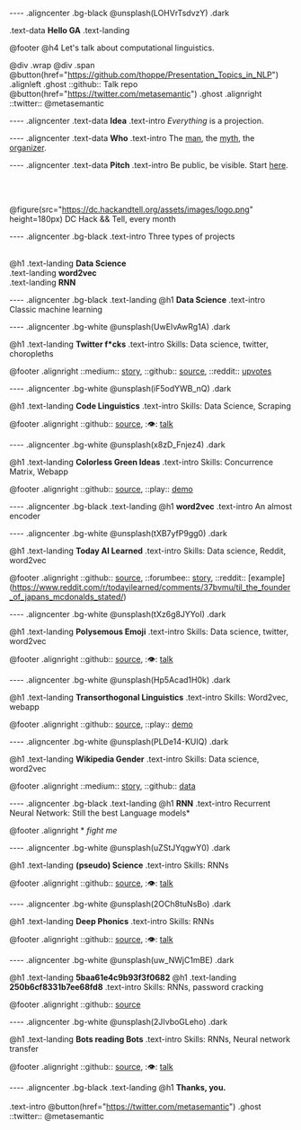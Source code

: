 ---- .aligncenter .bg-black
@unsplash(LOHVrTsdvzY) .dark


.text-data **Hello GA**
.text-landing

@footer
 @h4 Let's talk about computational linguistics.
 
 @div .wrap @div .span
  @button(href="https://github.com/thoppe/Presentation_Topics_in_NLP") .alignleft .ghost
   ::github:: Talk repo
  @button(href="https://twitter.com/metasemantic") .ghost .alignright
   ::twitter:: @metasemantic

---- .aligncenter 
.text-data **Idea**
.text-intro _Everything_ is a projection.

---- .aligncenter 
.text-data **Who**
.text-intro The [man](http://thoppe.github.io/), the [myth](https://en.wikipedia.org/wiki/Impostor_syndrome), the [organizer](https://www.meetup.com/DC-Hack-and-Tell/).

---- .aligncenter 
.text-data **Pitch**
.text-intro Be public, be visible. Start [here](https://dc.hackandtell.org/).

<br><br>

@figure(src="https://dc.hackandtell.org/assets/images/logo.png" height=180px) DC Hack && Tell, every month

---- .aligncenter .bg-black
.text-intro Three types of projects
<br><br>

@h1
	.text-landing **Data Science**
	<br>
	.text-landing **word2vec**
	<br>
	.text-landing **RNN** 

---- .aligncenter .bg-black
.text-landing @h1 **Data Science**
.text-intro Classic machine learning


---- .aligncenter .bg-white
@unsplash(UwEIvAwRg1A) .dark


@h1 .text-landing **Twitter f*cks**
.text-intro Skills: Data science, twitter, choropleths

@footer
	.alignright ::medium:: [story](https://hackernoon.com/washington-d-c-gives-no-fucks-be51aa152fe), ::github:: [source](https://github.com/thoppe/twitterf_cks/), ::reddit:: [upvotes](https://www.reddit.com/r/dataisbeautiful/comments/6rosek/fuuuuck_orthographic_repetition_on_twitter_oc/)


---- .aligncenter .bg-white
@unsplash(iF5odYWB_nQ) .dark

@h1 .text-landing **Code Linguistics**
.text-intro Skills: Data Science, Scraping

@footer
	.alignright ::github:: [source](https://github.com/thoppe/code-linguistics), ::eye:: [talk](http://thoppe.github.io/code-linguistics/HnC_presentation.html#/)

---- .aligncenter  .bg-white
@unsplash(x8zD_Fnjez4) .dark

@h1 .text-landing **Colorless Green Ideas**
.text-intro Skills: Concurrence Matrix, Webapp

@footer
	.alignright ::github:: [source](https://github.com/thoppe/Colorless-Green-Ideas), ::play:: [demo](https://flask-colorless.herokuapp.com/)

---- .aligncenter .bg-black
.text-landing @h1 **word2vec**
.text-intro An almost encoder

---- .aligncenter .bg-white
@unsplash(tXB7yfP9gg0) .dark

@h1 .text-landing **Today AI Learned**
.text-intro Skills: Data science, Reddit, word2vec

@footer
	.alignright ::github:: [source](https://github.com/thoppe/today-AI-learned), ::forumbee:: [story](https://www.buzzfeednews.com/article/hamzashaban/today-ai-learned#.vb7XmQbMD),  ::reddit:: [example] (https://www.reddit.com/r/todayilearned/comments/37bvmu/til_the_founder_of_japans_mcdonalds_stated/) 


---- .aligncenter .bg-white
@unsplash(tXz6g8JYYoI) .dark

@h1 .text-landing **Polysemous Emoji**
.text-intro Skills: Data science, twitter, word2vec

@footer
	.alignright ::github:: [source](https://github.com/thoppe/polysemous-emoji), ::eye:: [talk](http://thoppe.github.io/polysemous-emoji/HnT_pres.html#/)


---- .aligncenter .bg-white
@unsplash(Hp5Acad1H0k) .dark

@h1 .text-landing **Transorthogonal Linguistics**
.text-intro Skills: Word2vec, webapp

@footer
	.alignright ::github:: [source](https://github.com/thoppe/transorthogonal-linguistics), ::play:: [demo](https://transorthogonal-linguistics.herokuapp.com/)


---- .aligncenter .bg-white
@unsplash(PLDe14-KUIQ) .dark

@h1 .text-landing **Wikipedia Gender**
.text-intro Skills: Data science, word2vec

@footer
	.alignright ::medium:: [story](https://medium.com/athena-talks/what-does-wikipedia-think-of-your-gender-384ce33a870c), ::github:: [data](https://gist.github.com/thoppe/e9d5ba72fcfc3089a0ca223acc6a09cd)


---- .aligncenter .bg-black
.text-landing @h1 **RNN**
.text-intro Recurrent Neural Network: Still the best Language models*

@footer
	.alignright * _fight me_

---- .aligncenter .bg-white
@unsplash(uZStJYqgwY0) .dark

@h1 .text-landing **(pseudo) Science**
.text-intro Skills: RNNs

@footer
	.alignright ::github:: [source](https://github.com/thoppe/RNN_science_titles), ::eye:: [talk](http://thoppe.github.io/RNN_science_titles/HnT_RNN_arXiv.html#/)

---- .aligncenter .bg-white
@unsplash(2OCh8tuNsBo) .dark

@h1 .text-landing **Deep Phonics**
.text-intro Skills: RNNs

@footer
	.alignright ::github:: [source](https://github.com/thoppe/deep-phonics), ::eye:: [talk](http://thoppe.github.io/deep-phonics/HnT_pres.html#/)


---- .aligncenter .bg-white
@unsplash(uw_NWjC1mBE) .dark

@h1 .text-landing **5baa61e4c9b93f3f0682**
@h1 .text-landing **250b6cf8331b7ee68fd8**
.text-intro Skills: RNNs, password cracking

@footer
	.alignright ::github:: [source](https://github.com/thoppe/5baa61e4c9b93f3f0682250b6cf8331b7ee68fd8)


---- .aligncenter .bg-white
@unsplash(2JIvboGLeho) .dark

@h1 .text-landing **Bots reading Bots**
.text-intro Skills: RNNs, Neural network transfer

@footer
	.alignright ::github:: [source](https://thoppe.github.io/bots-reading-bots/HnT_pres.html), ::eye:: [talk](https://thoppe.github.io/bots-reading-bots/HnT_pres.html#/)


---- .aligncenter .bg-black
.text-landing @h1 **Thanks, you.**
<br><br>
.text-intro  @button(href="https://twitter.com/metasemantic") .ghost ::twitter:: @metasemantic




